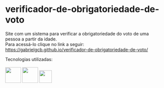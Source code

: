 # verificador-de-obrigatoriedade-de-voto

Site com um sistema para verificar a obrigatoriedade do voto de uma pessoa a partir da idade. <br>
Para acessá-lo clique no link a seguir: https://gabrielgcb.github.io/verificador-de-obrigatoriedade-de-voto/ <br>

Tecnologias utilizadas: <br><br>
<img src="https://cdn.jsdelivr.net/gh/devicons/devicon/icons/html5/html5-plain-wordmark.svg" width="50" height="50">
<img src="https://cdn.jsdelivr.net/gh/devicons/devicon/icons/css3/css3-plain-wordmark.svg" width="50" height="50">
<img src="https://cdn.jsdelivr.net/gh/devicons/devicon/icons/javascript/javascript-plain.svg" width="40" height="40">
